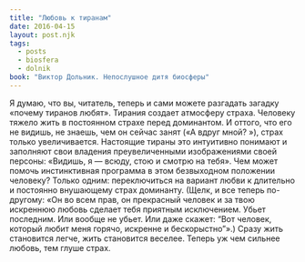 ```yaml
---
title: "Любовь к тиранам"
date: 2016-04-15
layout: post.njk
tags:
  - posts
  - biosfera
  - dolnik
book: "Виктор Дольник. Непослушное дитя биосферы"
---
```


Я думаю, что вы, читатель, теперь и сами можете разгадать загадку «почему тиранов любят». Тирания создает атмосферу страха. Человеку тяжело жить в постоянном страхе перед доминантом. И оттого, что его не видишь, не знаешь, чем он сейчас занят («А вдруг мной? »), страх только увеличивается. Настоящие тираны это интуитивно понимают и заполняют свои владения преувеличенными изображениями своей персоны: «Видишь, я — всюду, стою и смотрю на тебя». Чем может помочь инстинктивная программа в этом безвыходном положении человеку? Только одним: переключиться на вариант любви к длительно и постоянно внушающему страх доминанту. (Щелк, и все теперь по-другому: «Он во всем прав, он прекрасный человек и за твою искреннюю любовь сделает тебя приятным исключением. Убьет последним. Или вообще не убьет. Или даже скажет: “Вот человек, который любит меня горячо, искренне и бескорыстно”».) Сразу жить становится легче, жить становится веселее. Теперь уж чем сильнее любовь, тем глуше страх.
